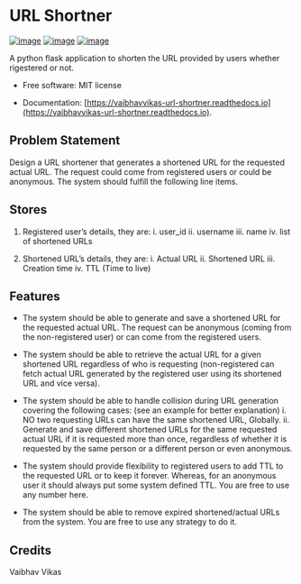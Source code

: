 # URL Shortner

[![image](https://img.shields.io/pypi/v/url_shortner.svg)](https://pypi.python.org/pypi/url_shortner)
[![image](https://readthedocs.org/projects/vaibhavvikas-url-shortner/badge/?version=latest)](https://vaibhavvikas-url-shortner.readthedocs.io/en/latest/?version=latest)
[![image](https://pyup.io/repos/github/vaibhavvikas/url_shortner/shield.svg)](https://pyup.io/repos/github/vaibhavvikas/url_shortner/)


A python flask application to shorten the URL provided by users whether rigestered or not.


* Free software: MIT license

* Documentation: [https://vaibhavvikas-url-shortner.readthedocs.io](https://vaibhavvikas-url-shortner.readthedocs.io).

## Problem Statement

Design a URL shortener that generates a shortened URL for the requested actual URL.
The request could come from registered users or could be anonymous.
The system should fulfill the following line items.

## Stores


1. Registered user’s details, they are:
        i. user_id
        ii. username
        iii. name
        iv. list of shortened URLs


2. Shortened URL’s details, they are:
        i. Actual URL
        ii. Shortened URL
        iii. Creation time
        iv. TTL (Time to live)

## Features

* The system should be able to generate and save a shortened URL for the requested actual URL. The request can be anonymous (coming from the non-registered user) or can come from the registered users.

* The system should be able to retrieve the actual URL for a given shortened URL regardless of who is requesting (non-registered can fetch actual URL generated by the registered user using its shortened URL and vice versa).

* The system should be able to handle collision during URL generation covering the following cases: (see an example for better explanation)
        i. NO two requesting URLs can have the same shortened URL, Globally.
        ii. Generate and save different shortened URLs for the same requested actual URL if it is requested more than once, regardless of whether it is requested by the same person or a different person or even anonymous.

* The system should provide flexibility to registered users to add TTL to the requested URL or to keep it forever. Whereas, for an anonymous user it should always put some system defined TTL. You are free to use any number here.

* The system should be able to remove expired shortened/actual URLs from the system. You are free to use any strategy to do it.

## Credits
Vaibhav Vikas 
